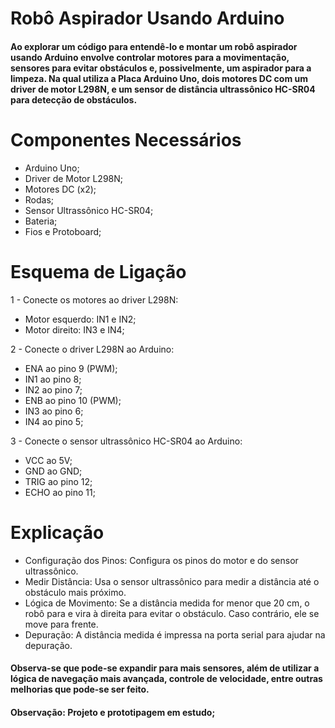 # Robô Aspirador Usando Arduino

#### Ao explorar um código para entendê-lo e montar um robô aspirador usando Arduino envolve controlar motores para a movimentação, sensores para evitar obstáculos e, possivelmente, um aspirador para a limpeza. Na qual utiliza a Placa Arduino Uno, dois motores DC com um driver de motor L298N, e um sensor de distância ultrassônico HC-SR04 para detecção de obstáculos.

# Componentes Necessários
* Arduino Uno;
* Driver de Motor L298N;
* Motores DC (x2);
* Rodas;
* Sensor Ultrassônico HC-SR04;
* Bateria;
* Fios e Protoboard;

# Esquema de Ligação
1 - Conecte os motores ao driver L298N:

* Motor esquerdo: IN1 e IN2;
* Motor direito: IN3 e IN4;

2 - Conecte o driver L298N ao Arduino:

* ENA ao pino 9 (PWM);
* IN1 ao pino 8;
* IN2 ao pino 7;
* ENB ao pino 10 (PWM);
* IN3 ao pino 6;
* IN4 ao pino 5;

3 - Conecte o sensor ultrassônico HC-SR04 ao Arduino:

* VCC ao 5V;
* GND ao GND;
* TRIG ao pino 12;
* ECHO ao pino 11;

# Explicação

* Configuração dos Pinos: Configura os pinos do motor e do sensor ultrassônico.
* Medir Distância: Usa o sensor ultrassônico para medir a distância até o obstáculo mais próximo.
* Lógica de Movimento: Se a distância medida for menor que 20 cm, o robô para e vira à direita para evitar o obstáculo. Caso contrário, ele se move para frente.
* Depuração: A distância medida é impressa na porta serial para ajudar na depuração.
  
#### Observa-se que pode-se expandir para mais sensores, além de utilizar a lógica de navegação mais avançada, controle de velocidade, entre outras melhorias que pode-se ser feito.

#### Observação: Projeto e prototipagem em estudo;
